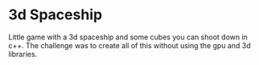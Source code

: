 # 3d Spaceship

Little game with a 3d spaceship and some cubes you can shoot down in c++.
The challenge was to create all of this without using the gpu and 3d libraries.
